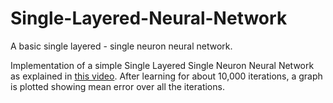 # Single-Layered-Neural-Network
A basic single layered - single neuron neural network.

Implementation of a simple Single Layered Single Neuron Neural Network as explained in [this video](https://youtu.be/p69khggr1Jo).
After learning for about 10,000 iterations, a graph is plotted showing mean error over all the iterations.


